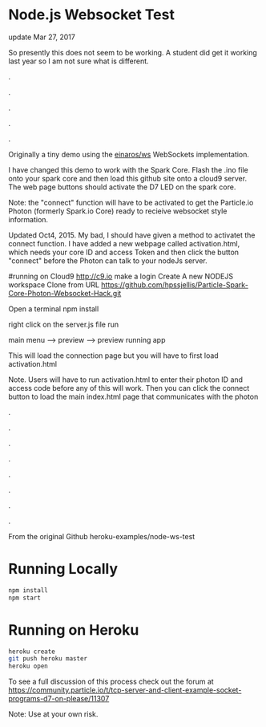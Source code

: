 # Node.js Websocket Test

update Mar 27, 2017

So presently this does not seem to be working. A student did get it working last year so I am not sure what is different.






.



.




.




.





.


























Originally a tiny demo using the [einaros/ws](http://einaros.github.io/ws/) WebSockets implementation.

I have changed this demo to work with the Spark Core. Flash the .ino file onto your spark core and then load this github site onto a cloud9 server. The web page buttons should activate the D7 LED on the spark core.

Note: the "connect" function will have to be activated to get the Particle.io Photon (formerly Spark.io Core) ready to recieive websocket style information.

Updated Oct4, 2015.
My bad, I should have given a method to activatet the connect function. I have added a new webpage called activation.html, which needs your core ID and access Token and then click the button "connect" before the Photon can talk to your nodeJs server.

#running on Cloud9 http://c9.io
make a login
Create A new NODEJS workspace
Clone from URL
https://github.com/hpssjellis/Particle-Spark-Core-Photon-Websocket-Hack.git

Open a terminal
npm install

right click on the server.js file
run

main menu --> preview --> preview running app

This will load the connection page but you will have to first load activation.html


Note. Users will have to run activation.html to enter their photon ID and access code before any of this will work. Then you can click the connect button to load the main index.html page that communicates with the photon

.

.

.

.

.

.

.

.

From the original Github heroku-examples/node-ws-test

# Running Locally

``` bash
npm install
npm start
```




# Running on Heroku

``` bash
heroku create
git push heroku master
heroku open
```




To see a full discussion of this process check out the forum at https://community.particle.io/t/tcp-server-and-client-example-socket-programs-d7-on-please/11307

Note: Use at your own risk.






